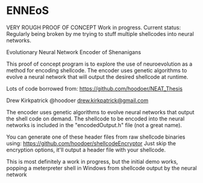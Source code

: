 # ENNEoS
VERY ROUGH PROOF OF CONCEPT
Work in progress. 
Current status: Regularly being broken by me trying to stuff multiple shellcodes into neural networks. 

Evolutionary Neural Network Encoder of Shenanigans

This proof of concept program is to explore the use of
neuroevolution as a method for encoding shellcode.
The encoder uses genetic algorithms
to evolve a neural network that will output the desired
shellcode at runtime.

Lots of code borrowed from:
https://github.com/hoodoer/NEAT_Thesis

Drew Kirkpatrick
@hoodoer
drew.kirkpatrick@gmail.com




The encoder uses genetic algorithms to evolve neural networks that output the shell code on demand. 
The shellcode to be encoded into the neural networks is included in the "encodedOutput.h" file (not a great name). 

You can generate one of these header files from raw shellcode binaries using:
https://github.com/hoodoer/shellcodeEncryptor
Just skip the encryption options, it'll output a header file with your shellcode. 

This is most definitely a work in progress, but the initial demo works,
popping a meterpreter shell in Windows from shellcode output by the neural network


